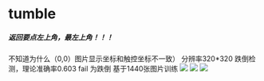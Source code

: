 # tumble
#####  返回要点左上角，最左上角！！！
不知道为什么（0,0）图片显示坐标和触控坐标不一致）
分辨率320*320
跌倒检测，理论准确率0.603
fail 为跌倒
基于1440张图片训练
![](https://maixhub.com/public/application/24278-bb60969806234e27bf83bf9163f711d7.png)
![](https://maixhub.com/public/application/24278-78a89d2240c9443d8a70998e47fdaa13.png)
![](https://maixhub.com/public/application/24278-772b8cf6137742a699853c1c0db58150.png)


